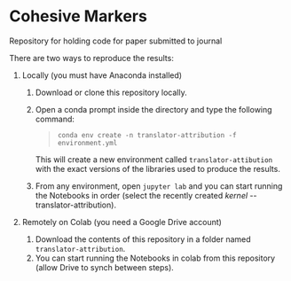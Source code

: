 # Cohesive Markers
Repository for holding code for paper submitted to journal

There are two ways to reproduce the results:

1. Locally (you must have Anaconda installed)

    1. Download or clone this repository locally.
    1. Open a conda prompt inside the directory and type the following command:
        >`conda env create -n translator-attribution -f environment.yml`
        
        This will create a new environment called `translator-attibution` with the exact versions of the libraries used to produce the results.
    1. From any environment, open `jupyter lab` and you can start running the Notebooks in order (select the recently created _kernel_ --translator-attribution).

1. Remotely on Colab (you need a Google Drive account)
    
    1. Download the contents of this repository in a folder named `translator-attribution`.
    1. You can start running the Notebooks in colab from this repository (allow Drive to synch between steps).
 
